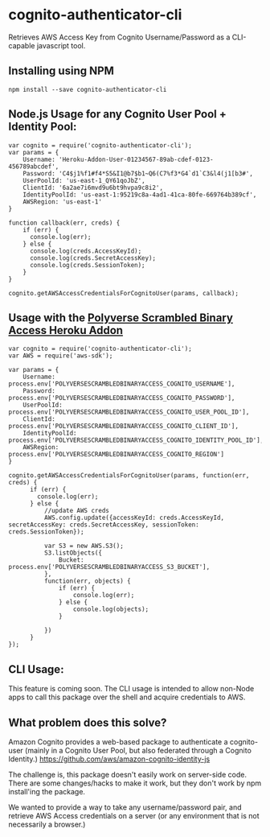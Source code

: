 # cognito-authenticator-cli

Retrieves AWS Access Key from Cognito Username/Password as a CLI-capable javascript tool.

## Installing using NPM

```
npm install --save cognito-authenticator-cli
```

## Node.js Usage for any Cognito User Pool + Identity Pool:
```
var cognito = require('cognito-authenticator-cli');
var params = {
    Username: 'Heroku-Addon-User-01234567-89ab-cdef-0123-456789abcdef',
    Password: 'C4$j1%f1#f4*S5&I1@b7$b1~Q6(C7%f3*G4`d1`C3&l4(j1[b3#',
    UserPoolId: 'us-east-1_QY61qoJbZ',
    ClientId: '6a2ae7i6mvd9u6bt9hvpa9c8i2',
    IdentityPoolId: 'us-east-1:95219c8a-4ad1-41ca-80fe-669764b389cf',
    AWSRegion: 'us-east-1'
}

function callback(err, creds) {
    if (err) {
      console.log(err);
    } else {
      console.log(creds.AccessKeyId);
      console.log(creds.SecretAccessKey);
      console.log(creds.SessionToken);
    }
}

cognito.getAWSAccessCredentialsForCognitoUser(params, callback);

```

## Usage with the [Polyverse Scrambled Binary Access Heroku Addon](https://elements.heroku.com/addons/polyversescrambledbinaryaccess)

```
var cognito = require('cognito-authenticator-cli');
var AWS = require('aws-sdk');

var params = {
    Username: process.env['POLYVERSESCRAMBLEDBINARYACCESS_COGNITO_USERNAME'],
    Password: process.env['POLYVERSESCRAMBLEDBINARYACCESS_COGNITO_PASSWORD'],
    UserPoolId: process.env['POLYVERSESCRAMBLEDBINARYACCESS_COGNITO_USER_POOL_ID'],
    ClientId: process.env['POLYVERSESCRAMBLEDBINARYACCESS_COGNITO_CLIENT_ID'],
    IdentityPoolId: process.env['POLYVERSESCRAMBLEDBINARYACCESS_COGNITO_IDENTITY_POOL_ID'],
    AWSRegion: process.env['POLYVERSESCRAMBLEDBINARYACCESS_COGNITO_REGION']
}

cognito.getAWSAccessCredentialsForCognitoUser(params, function(err, creds) {
      if (err) {
        console.log(err);
      } else {
          //update AWS creds
          AWS.config.update({accessKeyId: creds.AccessKeyId, secretAccessKey: creds.SecretAccessKey, sessionToken: creds.SessionToken});
    
          var S3 = new AWS.S3();
          S3.listObjects({
              Bucket: process.env['POLYVERSESCRAMBLEDBINARYACCESS_S3_BUCKET'],
          },
          function(err, objects) {
              if (err) {
                  console.log(err);
              } else {
                  console.log(objects);
              }
    
          })
      }
});

```

## CLI Usage:
This feature is coming soon. The CLI usage is intended to allow non-Node apps to call this 
package over the shell and acquire credentials to AWS.


## What problem does this solve?
Amazon Cognito provides a web-based package to authenticate a cognito-user (mainly in a Cognito User Pool, 
but also federated through a Cognito Identity.) https://github.com/aws/amazon-cognito-identity-js

The challenge is, this package doesn't easily work on server-side code. There are some changes/hacks to make 
it work, but they don't work by npm install'ing the package.

We wanted to provide a way to take any username/password pair, and retrieve AWS Access credentials on a 
server (or any environment that is not necessarily a browser.)

